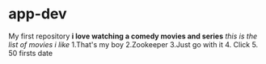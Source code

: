 # app-dev
My first repository
**i love watching a comedy movies and series**
*this is the list of movies i like*
1.That's my boy
2.Zookeeper
3.Just go with it
4. Click
5. 50 firsts date
